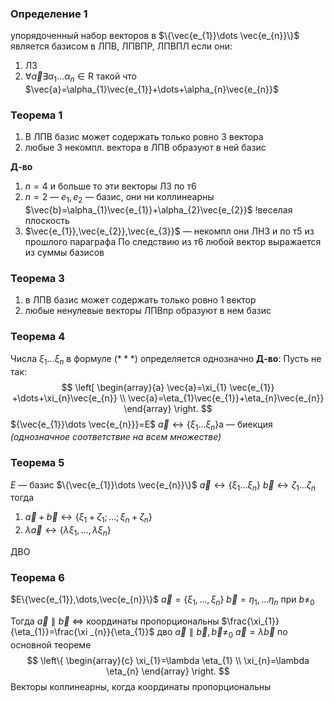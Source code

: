### Определение 1
упорядоченный набор векторов в $\{\vec{e_{1}}\dots \vec{e_{n}}\}$ является базисом в ЛПВ, ЛПВПР, ЛПВПЛ если они:
1. ЛЗ
2. $\forall \vec{a} \exists\alpha_{1}\dots\alpha_{n}\in \mathrm{R}$ такой что $\vec{a}=\alpha_{1}\vec{e_{1}}+\dots+\alpha_{n}\vec{e_{n}}$

### Теорема 1
1. В ЛПВ базис может содержать только ровно 3 вектора
2. любые 3 некомпл. вектора в ЛПВ образуют в ней базис

**Д-во**
1. $n=4$ и больше то эти векторы ЛЗ по т6
2. $n=2$ — ${e_{1},e_{2}}$ — базис, они ни коллинеарны
   $\vec{b}=\alpha_{1}\vec{e_{1}}+\alpha_{2}\vec{e_{2}}$
   !веселая плоскость
3. $\vec{e_{1}},\vec{e_{2}},\vec{e_{3}}$ — некомпл
   они ЛНЗ и по т5 из прошлого параграфа
   По следствию из т6 любой вектор выражается из суммы базисов

### Теорема 3 
1. в ЛПВ базис может содержать только ровно 1 вектор
2. любые ненулевые векторы ЛПВпр образуют в нем базис
   
### Теорема 4
Числа $\xi_{1}\dots \xi_{n}$ в формуле $(* **)$ определяется однозначно
**Д-во**:
Пусть не так: 
$$
\left[
\begin{array}{a}
\vec{a}=\xi_{1} \vec{e_{1}} +\dots+\xi_{n}\vec{e_{n}} \\
\vec{a}=\eta_{1}\vec{e_{1}}+\eta_{n}\vec{e_{n}}
\end{array}
\right.
$$
${\vec{e_{1}}\dots \vec{e_{n}}}=E$
$\vec{a}\leftrightarrow\{\xi_{1}\dots\xi_{n}\}$a — биекция _(однозначное соответствие на всем множестве)_

### Теорема 5
$E$ — базис $\{\vec{e_{1}}\dots \vec{e_{n}}\}$
$\vec{a} \leftrightarrow \{\xi_{1}\dots \xi_{n}\}$
$\vec{b}\leftrightarrow \zeta_{1}\dots\zeta_{n}$
тогда
1. $\vec{a} + \vec{b}\leftrightarrow\{\xi_{1}+\zeta_{1};\dots;\xi_{n}+\zeta_{n}\}$
2. $\lambda \vec{a}\leftrightarrow \{\lambda \xi_{1},\dots,\lambda \xi_{n}\}$


ДВО


### Теорема 6
$E\{\vec{e_{1}},\dots,\vec{e_{n}}\}$
$\vec{a}=\{\xi_{1},\dots,\xi_{n}\}$
$\vec{b}={\eta_{1},\dots \eta_{n}}$  при $b\neq_{0}$

Тогда $\vec{a}\parallel \vec{b}$ <=> координаты пропорциональны $\frac{\xi_{1}}{\eta_{1}}=\frac{\xi _{n}}{\eta_{1}}$
дво 
$\vec{a}\parallel  \vec{b}, \vec{b}\neq_{0}$
$\vec{a}=\lambda \vec{b}$ по основной теореме
$$
\left\{
\begin{array}{c}
\xi_{1}=\lambda \eta_{1} \\
\xi_{n}=\lambda \eta_{n}
\end{array}
\right.
$$
Векторы коллинеарны, когда координаты пропорциональны
